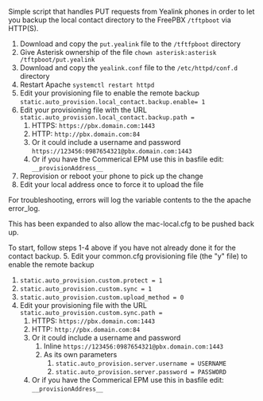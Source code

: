 Simple script that handles PUT requests from Yealink phones in order to let you backup the local contact directory to the FreePBX `/tftpboot` via HTTP(S).

1. Download and copy the `put.yealink` file to the `/tftfpboot` directory
2. Give Asterisk ownership of the file `chown asterisk:asterisk /tftpboot/put.yealink`
3. Download and copy the `yealink.conf` file to the `/etc/httpd/conf.d` directory
4. Restart Apache `systemctl restart httpd`
5. Edit your provisioning file to enable the remote backup `static.auto_provision.local_contact.backup.enable= 1`
6. Edit your provisioning file with the URL `static.auto_provision.local_contact.backup.path = `
   1. HTTPS: `https://pbx.domain.com:1443`
   2. HTTP: `http://pbx.domain.com:84`
   3. Or it could include a username and password `https://123456:0987654321@pbx.domain.com:1443`
   4. Or if you have the Commerical EPM use this in basfile edit: `__provisionAddress__`
7. Reprovision or reboot your phone to pick up the change
8. Edit your local address once to force it to upload the file

For troubleshooting, errors will log the variable contents to the the apache error_log.

This has been expanded to also allow the mac-local.cfg to be pushed back up.

To start, follow steps 1-4 above if you have not already done it for the contact backup.
5. Edit your common.cfg provisioning file (the "y" file) to enable the remote backup
   1. `static.auto_provision.custom.protect = 1`
   2. `static.auto_provision.custom.sync = 1`
   3. `static.auto_provision.custom.upload_method = 0`
6. Edit your provisioning file with the URL `static.auto_provision.custom.sync.path = `
   1. HTTPS: `https://pbx.domain.com:1443`
   2. HTTP: `http://pbx.domain.com:84`
   3. Or it could include a username and password 
      1. Inline `https://123456:0987654321@pbx.domain.com:1443`
      2. As its own parameters
         1. `static.auto_provision.server.username = USERNAME`
         2. `static.auto_provision.server.password = PASSWORD`
   4. Or if you have the Commerical EPM use this in basfile edit: `__provisionAddress__`
   


